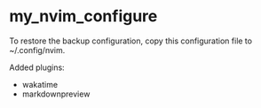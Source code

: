 # my_nvim_configure

To restore the backup configuration, copy this configuration file to ~/.config/nvim.

Added plugins:

* wakatime
* markdownpreview
